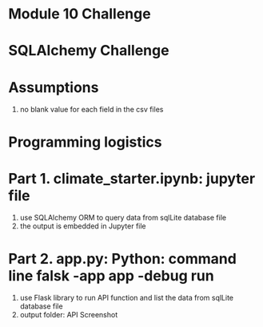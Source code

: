 # Module 10 Challenge
# SQLAlchemy Challenge

# Assumptions
1. no blank value for each field in the csv files

# Programming logistics
# Part 1. climate_starter.ipynb: jupyter file
1. use SQLAlchemy ORM to query data from sqlLite database file
2. the output is embedded in Jupyter file

# Part 2. app.py: Python: command line falsk -app app -debug run
1. use Flask library to run API function and list the data from sqlLite database file 
2. output folder: API Screenshot


